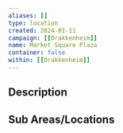 ```yaml
---
aliases: []
type: location
created: 2024-01-11
campaign: [[Drakkenheim]]
name: Market Square Plaza
container: false
within: [[Drakkenheim]]
---
```


## Description


## Sub Areas/Locations

<!-- QueryToSerialize: LIST FROM "TTRPG/Drakkenheim/Locations" WHERE within = "Market Square Plaza" -->
